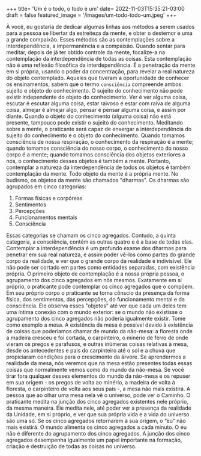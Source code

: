 +++
title= 'Um é o todo, o todo é um'
date= 2022-11-03T15:35:21-03:00
draft = false
featured_image = '/images/um-todo-todo-um.jpeg'
+++

À você, eu gostaria de dedicar algumas linhas aos métodos a serem usados para a pessoa se libertar da estreiteza da mente, e obter o destemor e uma a grande compaixão. Esses métodos são as contemplações sobre a interdependência, a impermanência e a compaixão. Quando sentar para meditar, depois de já ter obtido controle da mente, focalize-a na contemplação da interdependência de todas as coisas. Esta contemplação não é uma reflexão filosófica da interdependência. É a penetração da mente em si própria, usando o poder da concentração, para revelar a real natureza do objeto contemplado. Aqueles que tiveram a oportunidade de conhecer os ensinamentos, sabem que o termo `consciência` compreende ambos: sujeito e objeto do conhecimento. O sujeito do conhecimento não pode existir independente do objeto do conhecimento. Ver é ver alguma coisa, escutar é escutar alguma coisa, estar raivoso é estar com raiva de alguma coisa, almejar é almejar algo, pensar é pensar alguma coisa, e assim por diante. Quando o objeto do conhecimento (alguma coisa) não está presente, tampouco pode existir o sujeito do conhecimento. Meditando sobre a mente, o praticante será capaz de enxergar a interdependência do sujeito do conhecimento e o objeto do conhecimento. Quando tomamos consciência de nossa respiração, o conhecimento da respiração é a mente; quando tomamos consciência do nosso corpo, o conhecimento do nosso corpo é a mente; quando tomamos consciência dos objetos exteriores a nós, o conhecimento desses objetos é também a mente. Portanto, contemplar a natureza da interdependência de todos os objetos é também contemplação da mente. Todo objeto da mente é a própria mente. No budismo, os objetos da mente são chamados "dharmas". Os dharmas são agrupados em cinco categorias:

1. Formas físicas e corpóreas 
2. Sentimentos 
3. Percepções 
4. Funcionamentos mentais 
5. Consciência


Essas categorias se chamam os cinco agregados. Contudo, a quinta categoria, a consciência, contém as outras quatro e é a base de todas elas. Contemplar a interdependência é um profundo exame dos dharmas para penetrar em sua real natureza, e assim poder vê-los como partes do grande corpo da realidade, e ver que o grande corpo da realidade é indivisível. Ele não pode ser cortado em partes como entidades separadas, com existência própria. O primeiro objeto de contemplação é a nossa própria pessoa, o agrupamento dos cinco agregados em nós mesmos. Exatamente em si próprio, o praticante pode contemplar os cinco agregados que o compõem. Em seu próprio corpo o praticante se torna cônscio da presença da forma física, dos sentimentos, das percepções, do funcionamento mental e da consciência. Ele observa esses "objetos" até ver que cada um deles tem uma íntima conexão com o mundo exterior: se o mundo não existisse o agrupamento dos cinco agregados não poderia igualmente existir. Tome como exemplo a mesa. A existência da mesa é possível devido à existência de coisas que poderíamos chamar de mundo da não-mesa: a floresta onde a madeira cresceu e foi cortada, o carpinteiro, o minério de ferro de onde vieram os pregos e parafusos, e outras inúmeras coisas relativas à mesa, desde os antecedentes e pais do carpinteiro até o sol e a chuva que propiciaram condições para o crescimento da árvore. Se aprendermos a realidade da mesa, nós veremos que na mesa estão presentes todas essas coisas que normalmente vemos como do mundo da não-mesa. Se você tirar fora qualquer desses elementos do mundo da não-mesa e os repuser em sua origem - os pregos de volta ao minério, a madeira de volta à floresta, o carpinteiro de volta aos seus pais -, a mesa não mais existirá. A pessoa que ao olhar uma mesa nela vê o universo, pode ver o Caminho. O praticante medita na junção dos cinco agregados existentes nele próprio, da mesma maneira. Ele medita nele, até poder ver a presença da realidade da Unidade, em si próprio, e ver que sua própria vida e a vida do universo são uma só. Se os cinco agregados retornarem à sua origem, o “eu” não mais existirá. O mundo alimenta os cinco agregados a cada minuto. O eu não é diferente do agrupamento dos cinco agregados. A junção dos cinco agregados desempenha igualmente um papel importante na formação, criação e destruição de todas as coisas no universo.

